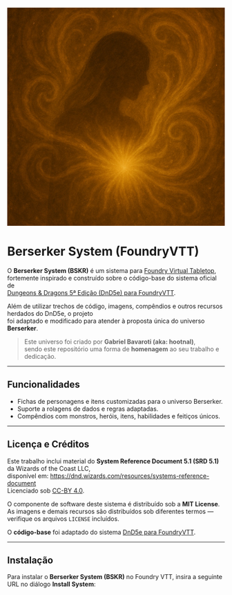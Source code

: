 ![](https://github.com/tulio44/bskr/blob/master/ui/official/bskr-repo.jpg?raw=true)

# Berserker System (FoundryVTT)

O **Berserker System (BSKR)** é um sistema para [Foundry Virtual Tabletop](http://foundryvtt.com),  
fortemente inspirado e construído sobre o código-base do sistema oficial de  
[Dungeons & Dragons 5ª Edição (DnD5e) para FoundryVTT](https://gitlab.com/foundrynet/dnd5e).  

Além de utilizar trechos de código, imagens, compêndios e outros recursos herdados do DnD5e, o projeto  
foi adaptado e modificado para atender à proposta única do universo **Berserker**.  

> Este universo foi criado por **Gabriel Bavaroti (aka: hootnal)**,  
> sendo este repositório uma forma de **homenagem** ao seu trabalho e dedicação.

---

## Funcionalidades

- Fichas de personagens e itens customizadas para o universo Berserker.  
- Suporte a rolagens de dados e regras adaptadas.  
- Compêndios com monstros, heróis, itens, habilidades e feitiços únicos.  

---

## Licença e Créditos

Este trabalho inclui material do **System Reference Document 5.1 (SRD 5.1)** da Wizards of the Coast LLC,  
disponível em: https://dnd.wizards.com/resources/systems-reference-document  
Licenciado sob [CC-BY 4.0](https://creativecommons.org/licenses/by/4.0/legalcode).  

O componente de software deste sistema é distribuído sob a **MIT License**.  
As imagens e demais recursos são distribuídos sob diferentes termos — verifique os arquivos `LICENSE` incluídos.  

O **código-base** foi adaptado do sistema [DnD5e para FoundryVTT](https://gitlab.com/foundrynet/dnd5e).  

---

## Instalação

Para instalar o **Berserker System (BSKR)** no Foundry VTT, insira a seguinte URL no diálogo **Install System**:  

